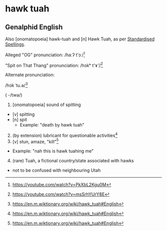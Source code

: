 # hawk tuah
## Genalphid English

Also [onomatopoeia] hawk-tuah and [n] Hawk Tuah, as per [Standardised Spellings](https://genius.com/33561732).

Alleged "OG" pronunciation: /haːʔ tʼɔː/[^3]

"Spit on That Thang" pronunciation: /hɔkʰ tʼɤ̂ː/[^1]

Alternate pronunciation:

/hɔk ˈtu.ə/[^2]

( -/twa/)

1. [onomatopoeia] sound of spitting
  - [v] spitting
  - [n] spit
    - Example: "death by hawk tuah"
2. (by extension) lubricant for questionable activities[^2]
3. [v] stun, amaze, "kill"[^2]
  - Example: "nah this is hawk tuahing me"
4. (rare) Tuah, a fictional country/state associated with hawks
  - not to be confused with neighbouring Utah

[^1]: <https://youtube.com/watch?v=msSrhYUrY8E>
[^2]: <https://en.m.wiktionary.org/wiki/hawk_tuah#English>
[^3]: <https://youtube.com/watch?v=PkXbL2Kgu0M>
